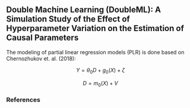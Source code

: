 ## Double Machine Learning (DoubleML): A Simulation Study of the Effect of Hyperparameter Variation on the Estimation of Causal Parameters

The modeling of partial linear regression models (PLR) is done based on Chernozhukov et. al. (2018):

$$Y = \theta_{0}D + g_{0}(X) + \zeta$$

$$D = m_{0}(X) + V$$

### References
